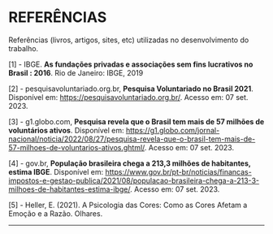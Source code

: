 # REFERÊNCIAS

Referências (livros, artigos, sites, etc) utilizadas no desenvolvimento do trabalho.

[1] - IBGE. **As fundações privadas e associações sem fins lucrativos no Brasil : 2016**. Rio de Janeiro: IBGE, 2019

[2] - pesquisavoluntariado.org.br, **Pesquisa Voluntariado no Brasil 2021**. Disponível em: <https://pesquisavoluntariado.org.br/>. Acesso em: 07 set. 2023.

[3] - g1.globo.com, **Pesquisa revela que o Brasil tem mais de 57 milhões de voluntários ativos**. Disponível em: <https://g1.globo.com/jornal-nacional/noticia/2022/08/27/pesquisa-revela-que-o-brasil-tem-mais-de-57-milhoes-de-voluntarios-ativos.ghtml/>. Acesso em: 07 set. 2023.

[4] - gov.br, **População brasileira chega a 213,3 milhões de habitantes, estima IBGE**. Disponível em: <https://www.gov.br/pt-br/noticias/financas-impostos-e-gestao-publica/2021/08/populacao-brasileira-chega-a-213-3-milhoes-de-habitantes-estima-ibge/>. Acesso em: 07 set. 2023.

[5] - Heller, E. (2021). A Psicologia das Cores: Como as Cores Afetam a Emoção e a Razão. Olhares.

---
